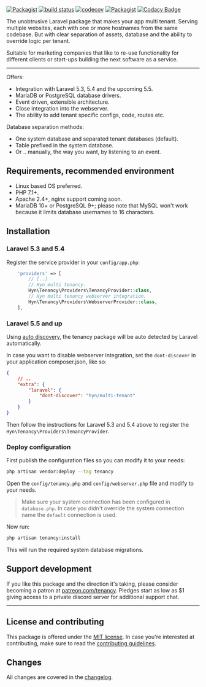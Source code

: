 [![Packagist](https://img.shields.io/packagist/v/hyn/multi-tenant.svg)]()
[![build status](https://gitlab.com/hyn-me/multi-tenant/badges/3.x/build.svg)](https://gitlab.com/hyn-me/multi-tenant/commits/3.x)
[![codecov](https://codecov.io/gh/hyn/multi-tenant/branch/3.x/graph/badge.svg)](https://codecov.io/gh/hyn/multi-tenant/branch/3.x)
[![Packagist](https://img.shields.io/packagist/dt/hyn/multi-tenant.svg)]()
[![Codacy Badge](https://api.codacy.com/project/badge/Grade/ac3e21d7a5f64e3f87f64c4913c1ca09)](https://www.codacy.com/app/Luceos/multi-tenant?utm_source=github.com&amp;utm_medium=referral&amp;utm_content=hyn/multi-tenant&amp;utm_campaign=Badge_Grade)

The unobtrusive Laravel package that makes your app multi tenant. Serving 
multiple websites, each with one or more hostnames from the same codebase. But
with clear separation of assets, database and the ability to override logic per
tenant.

Suitable for marketing companies that like to re-use functionality
for different clients or start-ups building the next software as a
 service.

---

Offers:

- Integration with Laravel 5.3, 5.4 and the upcoming 5.5.
- MariaDB or PostgreSQL database drivers.
- Event driven, extensible architecture.  
- Close integration into the webserver.
- The ability to add tenant specific configs, code, routes etc.

Database separation methods:

- One system database and separated tenant databases (default).
- Table prefixed in the system database.
- Or .. manually, the way you want, by listening to an event.

## Requirements, recommended environment

- Linux based OS preferred.
- PHP 7.1+.
- Apache 2.4+, nginx support coming soon.
- MariaDB 10+ or PostgreSQL 9+; please note that MySQL won't work because it limits database usernames to 16 characters.

## Installation

### Laravel 5.3 and 5.4

Register the service provider in your `config/app.php`:

```php
    'providers' => [
        // [..]
        // Hyn multi tenancy.
        Hyn\Tenancy\Providers\TenancyProvider::class,
        // Hyn multi tenancy webserver integration.
        Hyn\Tenancy\Providers\WebserverProvider::class,
    ],
```

### Laravel 5.5 and up

Using [auto discovery](https://medium.com/@taylorotwell/package-auto-discovery-in-laravel-5-5-ea9e3ab20518), the
tenancy package will be auto detected by Laravel automatically. 

In case you want to disable webserver integration, set the `dont-discover` in your application 
composer.json, like so:

```json
{
    // ..
    "extra": {
        "laravel": {
            "dont-discover": "hyn/multi-tenant"
        }
    }
}
```

Then follow the instructions for Laravel 5.3 and 5.4 above to register the `Hyn\Tenancy\Providers\TenancyProvider`.

### Deploy configuration

First publish the configuration files so you can modify it to your needs:

```bash
php artisan vendor:deploy --tag tenancy
```

Open the `config/tenancy.php` and `config/webserver.php` file and modify to your needs.

> Make sure your system connection has been configured in `database.php`. In case you didn't override the system connection name the `default` connection is used.

Now run:

```bash
php artisan tenancy:install
```
This will run the required system database migrations.

## Support development

If you like this package and the direction it's taking, please consider becoming a patron at [patreon.com/tenancy](http://patreon.com/tenancy). Pledges start as low as $1 giving access to a private discord server for additional support chat.

---

## License and contributing

This package is offered under the [MIT license](license.md). In case you're interested at
contributing, make sure to read the [contributing guidelines](.github/CONTRIBUTING.md).

## Changes

All changes are covered in the [changelog](changelog.md).
